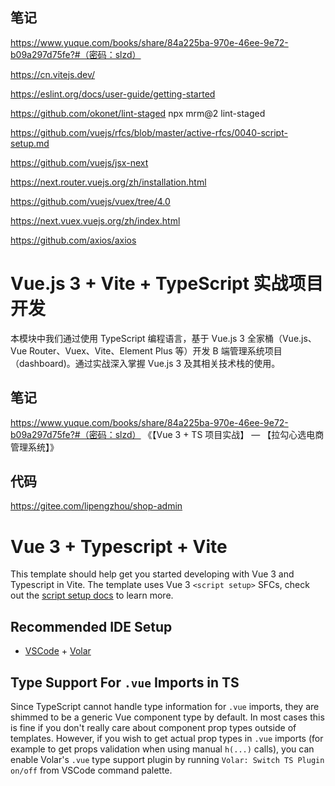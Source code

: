 ## 笔记
https://www.yuque.com/books/share/84a225ba-970e-46ee-9e72-b09a297d75fe?#（密码：slzd）

https://cn.vitejs.dev/

https://eslint.org/docs/user-guide/getting-started

https://github.com/okonet/lint-staged
npx mrm@2 lint-staged

https://github.com/vuejs/rfcs/blob/master/active-rfcs/0040-script-setup.md

https://github.com/vuejs/jsx-next

https://next.router.vuejs.org/zh/installation.html

https://github.com/vuejs/vuex/tree/4.0

https://next.vuex.vuejs.org/zh/index.html

https://github.com/axios/axios

# Vue.js 3 + Vite + TypeScript 实战项目开发

本模块中我们通过使用 TypeScript 编程语言，基于 Vue.js 3 全家桶（Vue.js、Vue Router、Vuex、Vite、Element Plus 等）开发 B 端管理系统项目（dashboard)。通过实战深入掌握 Vue.js 3 及其相关技术栈的使用。


## 笔记

https://www.yuque.com/books/share/84a225ba-970e-46ee-9e72-b09a297d75fe?#（密码：slzd） 《【Vue 3 + TS 项目实战】 — 【拉勾心选电商管理系统】》

## 代码

https://gitee.com/lipengzhou/shop-admin



# Vue 3 + Typescript + Vite

This template should help get you started developing with Vue 3 and Typescript in Vite. The template uses Vue 3 `<script setup>` SFCs, check out the [script setup docs](https://v3.vuejs.org/api/sfc-script-setup.html#sfc-script-setup) to learn more.

## Recommended IDE Setup

- [VSCode](https://code.visualstudio.com/) + [Volar](https://marketplace.visualstudio.com/items?itemName=johnsoncodehk.volar)

## Type Support For `.vue` Imports in TS

Since TypeScript cannot handle type information for `.vue` imports, they are shimmed to be a generic Vue component type by default. In most cases this is fine if you don't really care about component prop types outside of templates. However, if you wish to get actual prop types in `.vue` imports (for example to get props validation when using manual `h(...)` calls), you can enable Volar's `.vue` type support plugin by running `Volar: Switch TS Plugin on/off` from VSCode command palette.
